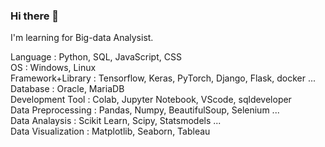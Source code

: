 ### Hi there 👋

<!--
**MiddleJo/MiddleJo** is a ✨ _special_ ✨ repository because its `README.md` (this file) appears on your GitHub profile.

Here are some ideas to get you started:

- 🔭 I’m currently working on ...
- 🌱 I’m currently learning ...
- 👯 I’m looking to collaborate on ...
- 🤔 I’m looking for help with ...
- 💬 Ask me about ...
- 📫 How to reach me: ...
- 😄 Pronouns: ...
- ⚡ Fun fact: ...
-->
<!-- <img src="https://img.shields.io/badge/Python-3766AB?style=flat-square&logo=Python&logoColor=white"/> -->

I'm learning for Big-data Analysist.

Language : Python, SQL, JavaScript, CSS  
OS : Windows, Linux  
Framework+Library : Tensorflow, Keras, PyTorch, Django, Flask, docker ...  
Database : Oracle, MariaDB  
Development Tool : Colab, Jupyter Notebook, VScode, sqldeveloper  
Data Preprocessing : Pandas, Numpy, BeautifulSoup, Selenium ...  
Data Analaysis : Scikit Learn, Scipy, Statsmodels ...  
Data Visualization : Matplotlib, Seaborn, Tableau  
